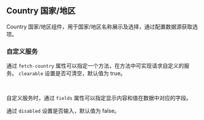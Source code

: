 <div class="demo-header">
<p class="overviewicon">
  <span class="wapi-business-country"/>
</p>

## Country 国家/地区

<nova-uxlink widget-name="Country"></nova-uxlink>

Country 国家/地区组件，用于国家/地区名称展示及选择，通过配置数据源获取选项。
</div>

### 自定义服务

通过 `fetch-country` 属性可以指定一个方法，在方法中可实现请求自定义的服务。 `clearable` 设置是否可清空，默认值为 true。

<nova-demo-view link="country/custom-service"></nova-demo-view>

<br>

自定义服务时，通过 `fields` 属性可以指定显示内容和值在数据中对应的字段。

通过 `disabled` 设置是否输入，默认值为 false。

<nova-demo-view link="country/fields"></nova-demo-view>

<br>

